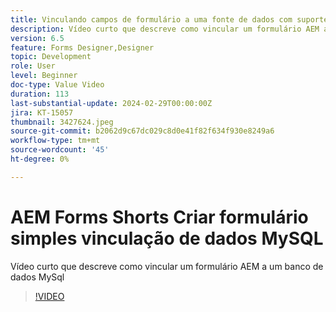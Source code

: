 ```yaml
---
title: Vinculando campos de formulário a uma fonte de dados com suporte do Mysql no Forms Designer
description: Vídeo curto que descreve como vincular um formulário AEM a um banco de dados MySql
version: 6.5
feature: Forms Designer,Designer
topic: Development
role: User
level: Beginner
doc-type: Value Video
duration: 113
last-substantial-update: 2024-02-29T00:00:00Z
jira: KT-15057
thumbnail: 3427624.jpeg
source-git-commit: b2062d9c67dc029c8d0e41f82f634f930e8249a6
workflow-type: tm+mt
source-wordcount: '45'
ht-degree: 0%

---
```



# AEM Forms Shorts Criar formulário simples vinculação de dados MySQL

Vídeo curto que descreve como vincular um formulário AEM a um banco de dados MySql

>[!VIDEO](https://video.tv.adobe.com/v/3427624/?learn=on)

